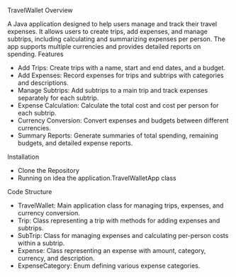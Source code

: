 TravelWallet
Overview

A Java application designed to help users manage and track their travel expenses. It allows users to create trips, add expenses, and manage subtrips, including calculating and summarizing expenses per person. The app supports multiple currencies and provides detailed reports on spending. 
Features
- Add Trips: Create trips with a name, start and end dates, and a budget.
- Add Expenses: Record expenses for trips and subtrips with categories and descriptions.
- Manage Subtrips: Add subtrips to a main trip and track expenses separately for each subtrip.
- Expense Calculation: Calculate the total cost and cost per person for each subtrip.
- Currency Conversion: Convert expenses and budgets between different currencies.
- Summary Reports: Generate summaries of total spending, remaining budgets, and detailed expense reports.

Installation
- Clone the Repository
- Running on idea the application.TravelWalletApp class

Code Structure
- TravelWallet: Main application class for managing trips, expenses, and currency conversion.
- Trip: Class representing a trip with methods for adding expenses and subtrips.
- SubTrip: Class for managing expenses and calculating per-person costs within a subtrip.
- Expense: Class representing an expense with amount, category, currency, and description.
- ExpenseCategory: Enum defining various expense categories.

